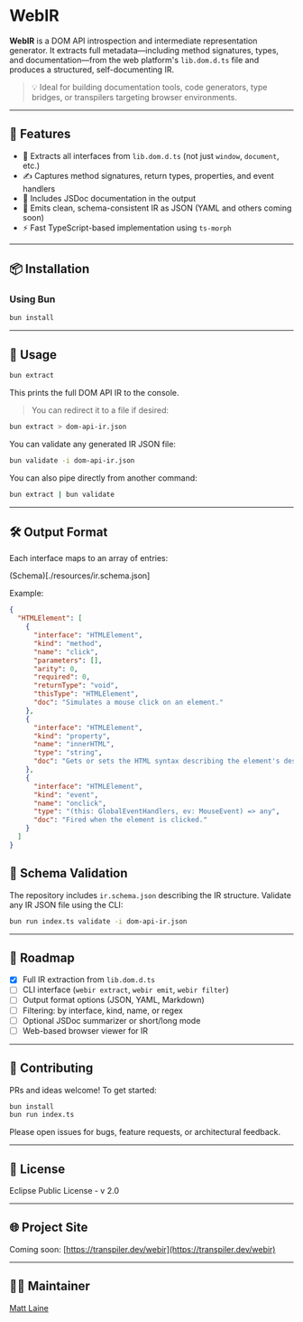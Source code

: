 # WebIR

**WebIR** is a DOM API introspection and intermediate representation generator. It extracts full metadata—including method signatures, types, and documentation—from the web platform's `lib.dom.d.ts` file and produces a structured, self-documenting IR.

> 💡 Ideal for building documentation tools, code generators, type bridges, or transpilers targeting browser environments.

---

## 🔧 Features

- 🧠 Extracts all interfaces from `lib.dom.d.ts` (not just `window`, `document`, etc.)
- ✍️ Captures method signatures, return types, properties, and event handlers
- 📘 Includes JSDoc documentation in the output
- 🧩 Emits clean, schema-consistent IR as JSON (YAML and others coming soon)
- ⚡ Fast TypeScript-based implementation using `ts-morph`

---

## 📦 Installation

### Using Bun

```bash
bun install
```

---

## 🚀 Usage

```bash
bun extract
```

This prints the full DOM API IR to the console.

> You can redirect it to a file if desired:

```bash
bun extract > dom-api-ir.json
```

You can validate any generated IR JSON file:

```bash
bun validate -i dom-api-ir.json
```
You can also pipe directly from another command:

```bash
bun extract | bun validate
```

---

## 🛠️ Output Format

Each interface maps to an array of entries:

(Schema)[./resources/ir.schema.json]

Example:
```json
{
  "HTMLElement": [
    {
      "interface": "HTMLElement",
      "kind": "method",
      "name": "click",
      "parameters": [],
      "arity": 0,
      "required": 0,
      "returnType": "void",
      "thisType": "HTMLElement",
      "doc": "Simulates a mouse click on an element."
    },
    {
      "interface": "HTMLElement",
      "kind": "property",
      "name": "innerHTML",
      "type": "string",
      "doc": "Gets or sets the HTML syntax describing the element's descendants."
    },
    {
      "interface": "HTMLElement",
      "kind": "event",
      "name": "onclick",
      "type": "(this: GlobalEventHandlers, ev: MouseEvent) => any",
      "doc": "Fired when the element is clicked."
    }
  ]
}
```

## 📑 Schema Validation

The repository includes `ir.schema.json` describing the IR structure.
Validate any IR JSON file using the CLI:

```bash
bun run index.ts validate -i dom-api-ir.json
```

---

## 🔮 Roadmap

- [x] Full IR extraction from `lib.dom.d.ts`
- [ ] CLI interface (`webir extract`, `webir emit`, `webir filter`)
- [ ] Output format options (JSON, YAML, Markdown)
- [ ] Filtering: by interface, kind, name, or regex
- [ ] Optional JSDoc summarizer or short/long mode
- [ ] Web-based browser viewer for IR

---

## 🤝 Contributing

PRs and ideas welcome! To get started:

```bash
bun install
bun run index.ts
```

Please open issues for bugs, feature requests, or architectural feedback.

---

## 📄 License

Eclipse Public License - v 2.0

---

## 🌐 Project Site

Coming soon: [https://transpiler.dev/webir](https://transpiler.dev/webir)

---

## 🧑‍💻 Maintainer

[Matt Laine](https://github.com/brain-fuel)

